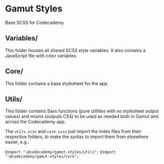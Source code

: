 # Gamut Styles
Base SCSS for Codecademy

## Variables/
This folder houses all shared SCSS style variables.
It also contains a JavaScript file with color variables.

## Core/
This folder contains a base stylesheet for the app.

## Utils/
This folder contains Sass functions (pure utilities with no stylesheet output values) and mixins (outputs CSS)
to be used as needed both in Gamut and across the Codecademy app.


The `utils.scss` and `core.scss` just import the index files from their respective folders, to make the syntax to import them from elsewhere easier, e.g.:

`@import "~@codecademy/gamut-styles/utils";`
`@import "~@codecademy/gamut-styles/core";`
